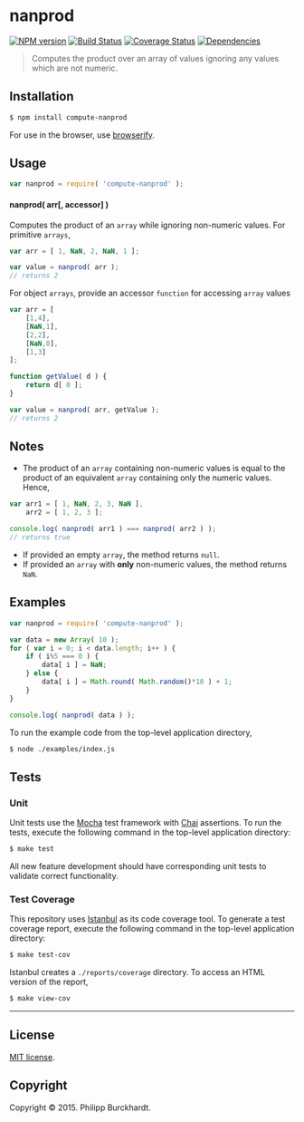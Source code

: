 nanprod
===
[![NPM version][npm-image]][npm-url] [![Build Status][travis-image]][travis-url] [![Coverage Status][coveralls-image]][coveralls-url] [![Dependencies][dependencies-image]][dependencies-url]

> Computes the product over an array of values ignoring any values which are not numeric.


## Installation

``` bash
$ npm install compute-nanprod
```

For use in the browser, use [browserify](https://github.com/substack/node-browserify).


## Usage

``` javascript
var nanprod = require( 'compute-nanprod' );
```

#### nanprod( arr[, accessor] )

Computes the product of an `array` while ignoring non-numeric values. For primitive `arrays`,

``` javascript
var arr = [ 1, NaN, 2, NaN, 1 ];

var value = nanprod( arr );
// returns 2
```

For object `arrays`, provide an accessor `function` for accessing `array` values

``` javascript
var arr = [
	[1,4],
	[NaN,1],
	[2,2],
	[NaN,0],
	[1,3]
];

function getValue( d ) {
	return d[ 0 ];
}

var value = nanprod( arr, getValue );
// returns 2
```



## Notes

*	The product of an `array` containing non-numeric values is equal to the product of an equivalent `array` containing only the numeric values. Hence,

``` javascript
var arr1 = [ 1, NaN, 2, 3, NaN ],
    arr2 = [ 1, 2, 3 ];

console.log( nanprod( arr1 ) === nanprod( arr2 ) );
// returns true
```
*	If provided an empty `array`, the method returns `null`.
* 	If provided an `array` with __only__ non-numeric values, the method returns `NaN`.



## Examples

``` javascript
var nanprod = require( 'compute-nanprod' );

var data = new Array( 10 );
for ( var i = 0; i < data.length; i++ ) {
	if ( i%5 === 0 ) {
		data[ i ] = NaN;
	} else {
		data[ i ] = Math.round( Math.random()*10 ) + 1;
	}
}

console.log( nanprod( data ) );
```

To run the example code from the top-level application directory,

``` bash
$ node ./examples/index.js
```


## Tests

### Unit

Unit tests use the [Mocha](http://mochajs.org/) test framework with [Chai](http://chaijs.com) assertions. To run the tests, execute the following command in the top-level application directory:

``` bash
$ make test
```

All new feature development should have corresponding unit tests to validate correct functionality.


### Test Coverage

This repository uses [Istanbul](https://github.com/gotwarlost/istanbul) as its code coverage tool. To generate a test coverage report, execute the following command in the top-level application directory:

``` bash
$ make test-cov
```

Istanbul creates a `./reports/coverage` directory. To access an HTML version of the report,

``` bash
$ make view-cov
```


---
## License

[MIT license](http://opensource.org/licenses/MIT).


## Copyright

Copyright &copy; 2015. Philipp Burckhardt.


[npm-image]: http://img.shields.io/npm/v/compute-nanprod.svg
[npm-url]: https://npmjs.org/package/compute-nanprod

[travis-image]: http://img.shields.io/travis/compute-io/nanprod/master.svg
[travis-url]: https://travis-ci.org/compute-io/nanprod

[coveralls-image]: https://img.shields.io/coveralls/compute-io/nanprod/master.svg
[coveralls-url]: https://coveralls.io/r/compute-io/nanprod?branch=master

[dependencies-image]: http://img.shields.io/david/compute-io/nanprod.svg
[dependencies-url]: https://david-dm.org/compute-io/nanprod

[dev-dependencies-image]: http://img.shields.io/david/dev/compute-io/nanprod.svg
[dev-dependencies-url]: https://david-dm.org/dev/compute-io/nanprod

[github-issues-image]: http://img.shields.io/github/issues/compute-io/nanprod.svg
[github-issues-url]: https://github.com/compute-io/nanprod/issues
